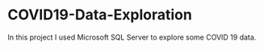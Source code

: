 # COVID19-Data-Exploration
In this project I used Microsoft SQL Server to explore some COVID 19 data.
